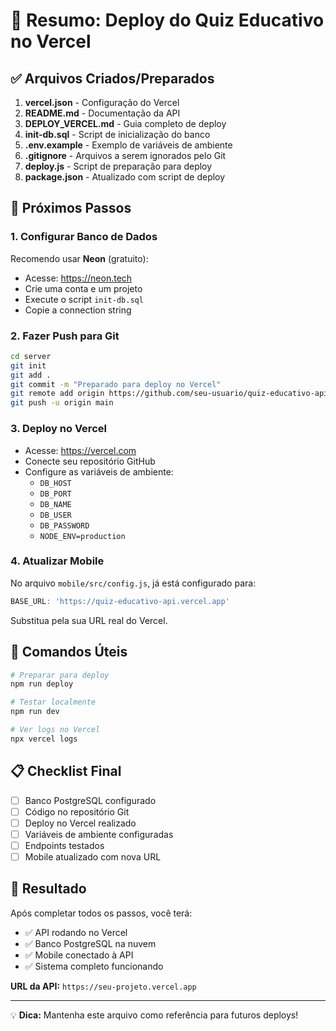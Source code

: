 # 🚀 Resumo: Deploy do Quiz Educativo no Vercel

## ✅ Arquivos Criados/Preparados

1. **vercel.json** - Configuração do Vercel
2. **README.md** - Documentação da API
3. **DEPLOY_VERCEL.md** - Guia completo de deploy
4. **init-db.sql** - Script de inicialização do banco
5. **.env.example** - Exemplo de variáveis de ambiente
6. **.gitignore** - Arquivos a serem ignorados pelo Git
7. **deploy.js** - Script de preparação para deploy
8. **package.json** - Atualizado com script de deploy

## 🎯 Próximos Passos

### 1. Configurar Banco de Dados
Recomendo usar **Neon** (gratuito):
- Acesse: https://neon.tech
- Crie uma conta e um projeto
- Execute o script `init-db.sql`
- Copie a connection string

### 2. Fazer Push para Git
```bash
cd server
git init
git add .
git commit -m "Preparado para deploy no Vercel"
git remote add origin https://github.com/seu-usuario/quiz-educativo-api.git
git push -u origin main
```

### 3. Deploy no Vercel
- Acesse: https://vercel.com
- Conecte seu repositório GitHub
- Configure as variáveis de ambiente:
  - `DB_HOST`
  - `DB_PORT` 
  - `DB_NAME`
  - `DB_USER`
  - `DB_PASSWORD`
  - `NODE_ENV=production`

### 4. Atualizar Mobile
No arquivo `mobile/src/config.js`, já está configurado para:
```javascript
BASE_URL: 'https://quiz-educativo-api.vercel.app'
```
Substitua pela sua URL real do Vercel.

## 🔧 Comandos Úteis

```bash
# Preparar para deploy
npm run deploy

# Testar localmente
npm run dev

# Ver logs no Vercel
npx vercel logs
```

## 📋 Checklist Final

- [ ] Banco PostgreSQL configurado
- [ ] Código no repositório Git
- [ ] Deploy no Vercel realizado
- [ ] Variáveis de ambiente configuradas
- [ ] Endpoints testados
- [ ] Mobile atualizado com nova URL

## 🎉 Resultado

Após completar todos os passos, você terá:
- ✅ API rodando no Vercel
- ✅ Banco PostgreSQL na nuvem
- ✅ Mobile conectado à API
- ✅ Sistema completo funcionando

**URL da API:** `https://seu-projeto.vercel.app`

---

💡 **Dica:** Mantenha este arquivo como referência para futuros deploys!